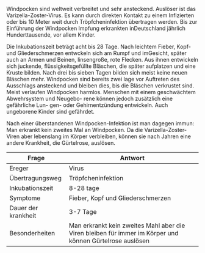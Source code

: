 Windpocken sind weltweit verbreitet und sehr ansteckend. Auslöser ist das Varizella-Zoster-Virus. Es kann durch direkten Kontakt zu einem Infizierten oder bis 10 Meter weit durch Tröpfcheninfektion übertragen werden. Bis zur Einführung der Windpocken Impfung erkrankten inDeutschland jährlich Hunderttausende, vor allem Kinder.

Die Inkubationszeit beträgt acht bis 28 Tage. Nach leichtem Fieber, Kopf- und Gliederschmerzen entwckeln sich am Rumpf und imGesicht, später auch an Armen und Beinen, linsengroße, rote Flecken. Aus ihnen entwickeln sich juckende, flüssigkeitsgefüllte Bläschen, die später aufplatzen und eine Kruste bilden. Nach drei bis sieben Tagen bilden sich meist keine neuen Bläschen mehr. Windpocken sind bereits zwei lage vor Auftreten des Ausschlags ansteckend und bleiben dies, bis die Bläschen verkrustet sind. Meist verlaufen Windpocken harmlos. Menschen mit einem geschwächtem Abwehrsystem und Neugebo- rene können jedoch zusätzlich eine gefährliche Lun- gen- oder Gehirnentzündung entwickeln. Auch ungeborene Kinder sind gefährdet.

Nach einer überstandenen Windpocken-Infektion ist man dagegen immun: Man erkrankt kein zweites Mal an Windpocken. Da die Varizella-Zoster-Viren aber lebenslang im Körper verbleiben, können sie nach Jahren eine andere Krankheit, die Gürtelrose, auslösen.


| Frage               | Antwort                                                                                                  |
| ------------------- | -------------------------------------------------------------------------------------------------------- |
| Ereger              | Virus                                                                                                    |
| Übertragungsweg     | Tröpfcheninfektion                                                                                       |
| Inkubationszeit     | 8-28 tage                                                                                                |
| Symptome            | Fieber, Kopf und Gliederschmerzen                                                                        |
| Dauer der krankheit | 3-7 Tage                                                                                                 |
| Besonderheiten      | Man erkrankt kein zweites Mahl aber die Viren bleiben für immer im Körper und können Gürtelrose auslösen |
